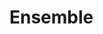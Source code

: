#  Ensemble

<api-schema openapi-path="../../../src/main/resources/backend_flashpomo-openapi.yaml" name="Ensemble"/>